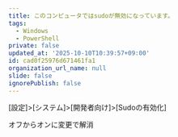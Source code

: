 ```yaml
---
title: このコンピュータではsudoが無効になっています。
tags:
  - Windows
  - PowerShell
private: false
updated_at: '2025-10-10T10:39:57+09:00'
id: cad0f25976d671461fa1
organization_url_name: null
slide: false
ignorePublish: false
---
```

[設定]>[システム]>[開発者向け]>[Sudoの有効化]

オフからオンに変更で解消
